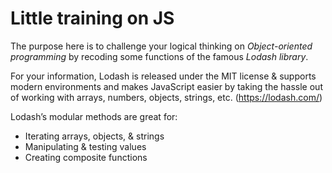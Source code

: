 # Little training on JS 

The purpose here is to challenge your logical thinking on *Object-oriented programming* by recoding some functions of the famous *Lodash library*.

For your information, Lodash is released under the MIT license & supports modern environments and makes JavaScript easier by taking the hassle out of working with arrays, numbers, objects, strings, etc. (https://lodash.com/)

Lodash’s modular methods are great for:

  - Iterating arrays, objects, & strings
  - Manipulating & testing values
  - Creating composite functions
